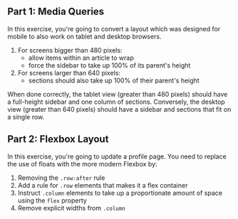 ## Part 1: Media Queries
In this exercise, you're going to convert a layout which was designed for mobile to also work on tablet and desktop browsers.

1.  For screens bigger than 480 pixels:
    *   allow items within an article to wrap
    *   force the sidebar to take up 100% of its parent's height
2.  For screens larger than 640 pixels:
    *   sections should also take up 100% of their parent's height

When done correctly, the tablet view (greater than 480 pixels) should have a full-height sidebar and one column of sections. Conversely, the desktop view (greater than 640 pixels) should have a sidebar and sections that fit on a single row.

## Part 2: Flexbox Layout 

In this exercise, you're going to update a profile page. You need to replace the use of floats with the more modern Flexbox by:

1.  Removing the `.row:after` rule
2.  Add a rule for `.row` elements that makes it a flex container
3.  Instruct `.column` elements to take up a proportionate amount of space using the `flex` property
4.  Remove explicit widths from `.column`
